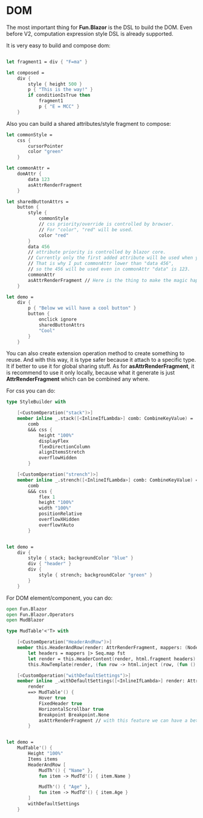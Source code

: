 # DOM

The most important thing for **Fun.Blazor** is the DSL to build the DOM. 
Even before V2, computation expression style DSL is already supported.

It is very easy to build and compose dom:

```fsharp

let fragment1 = div { "F=ma" }

let composed =
    div {
        style { height 500 }
        p { "This is the way!" }
        if conditionIsTrue then
            fragment1
            p { "E = MCC" }
    }
```

Also you can build a shared attributes/style fragment to compose:

```fsharp
let commonStyle =
    css {
        cursorPointer
        color "green"
    }

let commonAttr =
    domAttr {
        data 123
        asAttrRenderFragment
    }

let sharedButtonAttrs =
    button {
        style {
            commonStyle
            // css priority/override is controlled by browser. 
            // For "color", "red" will be used.
            color "red" 
        }
        data 456
        // attribute priority is controlled by blazor core. 
        // Currently only the first added attribute will be used when you are trying to add same attribute. 
        // That is why I put commonAttr lower than "data 456", 
        // so the 456 will be used even in commonAttr "data" is 123.
        commonAttr
        asAttrRenderFragment // Here is the thing to make the magic happen
    }

let demo =
    div {
        p { "Below we will have a cool button" }
        button {
            onclick ignore
            sharedButtonAttrs
            "Cool"
        }
    }    
```

You can also create extension operation method to create something to reuse. And with this way, it is type safer because it attach to a specific type. It if better to use it for global sharing stuff. As for **asAttrRenderFragment**, it is recommend to use it only locally, because what it generate is just **AttrRenderFragment** which can be combined any where.

For css you can do:

```fsharp
type StyleBuilder with

    [<CustomOperation("stack")>]
    member inline _.stack([<InlineIfLambda>] comb: CombineKeyValue) =
        comb
        &&& css {
            height "100%"
            displayFlex
            flexDirectionColumn
            alignItemsStretch
            overflowHidden
        }

    [<CustomOperation("strench")>]
    member inline _.strench([<InlineIfLambda>] comb: CombineKeyValue) =
        comb
        &&& css {
            flex 1
            height "100%"
            width "100%"
            positionRelative
            overflowXHidden
            overflowYAuto
        }


let demo =
    div {
        style { stack; backgroundColor "blue" }
        div { "header" }
        div {
            style { strench; backgroundColor "green" }
        }
    }        
```

For DOM element/component, you can do:

```fsharp
open Fun.Blazor
open Fun.Blazor.Operators
open MudBlazor

type MudTable'<'T> with

    [<CustomOperation("HeaderAndRow")>]
    member this.HeaderAndRow(render: AttrRenderFragment, mappers: (NodeRenderFragment * ('T -> NodeRenderFragment)) seq) =
        let headers = mappers |> Seq.map fst
        let render = this.HeaderContent(render, html.fragment headers)
        this.RowTemplate(render, (fun row -> html.inject (row, (fun () -> mappers |> Seq.map (snd >> fun fn -> fn row) |> html.fragment))))

    [<CustomOperation("withDefaultSettings")>]
    member inline _.withDefaultSettings([<InlineIfLambda>] render: AttrRenderFragment) =
        render
        ==> MudTable'() {
            Hover true
            FixedHeader true
            HorizontalScrollbar true
            Breakpoint Breakpoint.None
            asAttrRenderFragment // with this feature we can have a better coding experience
        }


let demo =
    MudTable'() {
        Height "100%"
        Items items
        HeaderAndRow [
            MudTh'() { "Name" },
            fun item -> MudTd'() { item.Name }

            MudTh'() { "Age" },
            fun item -> MudTd'() { item.Age }
        ]
        withDefaultSettings
    }
```
